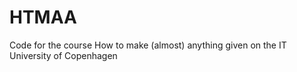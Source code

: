 # HTMAA

Code for the course How to make (almost) anything given on the IT University of Copenhagen
